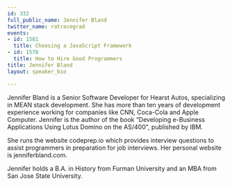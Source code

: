 ```yaml
---
id: 332
full_public_name: Jennifer Bland
twitter_name: ratracegrad
events:
- id: 1581
  title: Choosing a JavaScript Framework
- id: 1578
  title: How to Hire Good Programmers
title: Jennifer Bland
layout: speaker_bio

---
```

Jennifer Bland is a Senior Software Developer for Hearst Autos, specializing in MEAN stack development. She has more than ten years of development experience working for companies like CNN, Coca-Cola and Apple Computer. Jennifer is the author of the book “Developing e-Business Applications Using Lotus Domino on the AS/400", published by IBM.

She runs the website codeprep.io which provides interview questions to assist programmers in preparation for job interviews. Her personal website is jenniferbland.com.

Jennifer holds a B.A. in History from Furman University and an MBA from San Jose State University.
